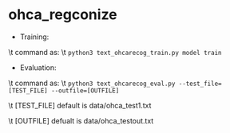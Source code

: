 # ohca_regconize
* Training: 

\t command as:
\t ``python3 text_ohcarecog_train.py model train ``
* Evaluation: 

\t command as:
\t ``python3 text_ohcarecog_eval.py --test_file=[TEST_FILE] --outfile=[OUTFILE]`` 

\t [TEST_FILE] default is data/ohca_test1.txt

\t [OUTFILE]   defualt is data/ohca_testout.txt
